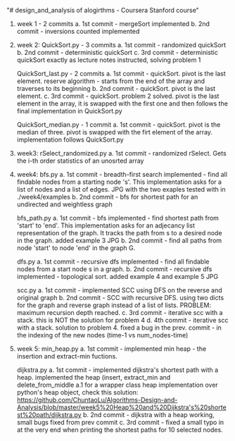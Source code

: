 "# design_and_analysis of alogirthms - Coursera Stanford course"

1. week 1 - 2 commits
   a. 1st commit - mergeSort implemented
   b. 2nd commit - inversions counted implemented
   
2. week 2: QuickSort.py - 3 commits
   a. 1st commit - randomized quickSort
   b. 2nd commit - deterministic quickSort
   c. 3rd commit - deterministic quickSort exactly as lecture notes instructed, solving problem 1

   QuickSort_last.py - 2 commits
   a. 1st commit - quickSort. pivot is the last element. reserve algorithm - starts from the end of the array and traverses to its beginning
   b. 2nd commit - quickSort. pivot is the last element. 
   c. 3rd commit - quickSort. problem 2 solved. pivot is the last element in the array, it is swapped with the first one and then follows the final implementation in QuickSort.py

   QuickSort_median.py - 1 commit
   a. 1st commit - quickSort. pivot is the median of three. pivot is swapped with the firt element of the array. implementation follows QuickSort.py

3. week3: rSelect_randomized.py
   a. 1st commit - randomized rSelect. Gets the i-th order statistics of an unosrted array

4. week4: bfs.py
   a. 1st commit - breadth-first search implemented - find all findable nodes from a starting node 's'. This implementation asks for a list of nodes and a list of edges. JPG with the two exaples tested with in ./week4/examples
   b. 2nd commit - bfs for shortest path for an undirected and weightless graph

   bfs_path.py
   a. 1st commit - bfs implemented - find shortest path from 'start' to 'end'. This implementation asks for an adjecancy list representation of the graph. It tracks the path from s to a desired node in the graph. added example 3 JPG
   b. 2nd commit - find all paths from node 'start' to node 'end' in the graph G.

   dfs.py
   a. 1st commit - recursive dfs implemented - find all findable nodes from a start node s in a graph.
   b. 2nd commit - recursive dfs implemented - topological sort. added example 4 and example 5 JPG

   scc.py
   a. 1st commit - implemented SCC using DFS on the reverse and original graph
   b. 2nd commit - SCC with recursive DFS. using two dicts for the graph and reverse graph instead of a list of lists. PROBLEM: maximum recursion depth reached.
   c. 3rd commit - iterative scc with a stack. this is NOT the solution for problem 4
   d. 4th commit - iterative scc with a stack. solution to problem 4. fixed a bug in the prev. commit - in the indexing of the new nodes (time-1 vs num_nodes-time)

5. week 5: min_heap.py
   a. 1st commit - implemented min heap - the insertion and extract-min fuctions.
   
   dijkstra.py
   a. 1st commit - implemented dijkstra's shortest path with a heap. implemented the heap (insert, extract_min and delete_from_middle
   a.1 for a wrapper class heap implementation over python's heap object, check this solution: https://github.com/ChuntaoLu/Algorithms-Design-and-Analysis/blob/master/week5%20Heap%20and%20Dijkstra's%20shortest%20path/dijkstra.py 
   b. 2nd commit - dijkstra with a heap working, small bugs fixed from prev commit
   c. 3rd commit - fixed a small typo in at the very end when printing the shortest paths for 10 selected nodes.